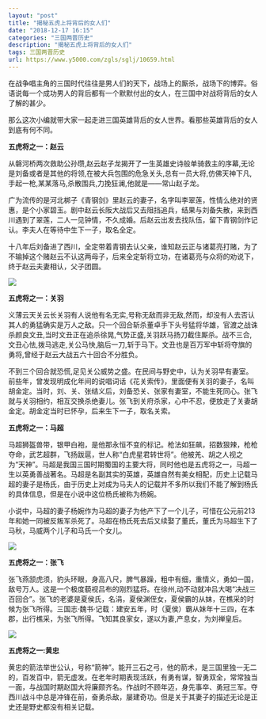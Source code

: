 ```yaml
---
layout: "post"
title: "揭秘五虎上将背后的女人们"
date: "2018-12-17 16:15"
categories: "三国两晋历史"
description: "揭秘五虎上将背后的女人们"
tags: 三国两晋历史
url: https://www.y5000.com/zgls/sglj/10659.html
---
```






在战争唱主角的三国时代往往是男人们的天下，战场上的厮杀，战场下的博弈。俗语说每一个成功男人的背后都有一个默默付出的女人，在三国中对战将背后的女人了解的甚少。

那么这次小编就带大家一起走进三国英雄背后的女人世界。看那些英雄背后的女人到底有何不同。

**五虎将之一：赵云**

从磐河桥两次救助公孙瓒,赵云赵子龙揭开了一生英雄史诗般单骑救主的序幕,无论是刘备或者是其他的将领,在被大兵包围的危急关头,总有一员大将,仿佛天神下凡,手起一枪,某某落马,杀散围兵,力挽狂澜,他就是——常山赵子龙。

广为流传的是河北梆子《青钢剑》里赵云的妻子，名字叫李翠莲，性情么绝对的贤惠，是个小家碧玉。剧中赵云长阪大战后又去阻挡追兵，结果与刘备失散，来到西川遇到了翠莲，二人一见钟情，不久成婚。后赵云出发去找队伍，留下青钢剑作记认。李夫人在等待中生下一子，取名全定。

十八年后刘备进了西川，全定带着青钢去认父亲，谁知赵云正与诸葛亮打赌，为了不输掉这个赌赵云不认这两母子，后来全定斩将立功，在诸葛亮与众将的劝说下，终于赵云夫妻相认，父子团圆。

![](https://img.y5000.com/uploads/allimg/170114/113G01M7-0.jpg)

**五虎将之一：关羽**

义薄云天关云长关羽有人说他有名无实,号称无敌而非无敌,然而，却没有人去否认其人的勇猛确实是万人之敌。只一个回合斩杀董卓手下头号猛将华雄，官渡之战诛杀颜良文丑,当时文丑正在追杀徐晃,气势正盛,关羽跃马扬刀截住厮杀。战不三合,文丑心怯,拨马逃走,关公马快,脑后一刀,斩于马下。文丑也是百万军中斩将夺旗的勇将,曾经于赵云大战五六十回合不分胜负。

不到三个回合就恐慌,足见关公威势之盛。在民间与野史中，认为关羽早有妻室。前些年，曾发现明成化年间的说唱词话《花关索传》，里面便有关羽的妻子，名叫胡金定。当时，刘、关、张结义后，刘备恐关、张家有妻室，不能生死同心。张飞就与关羽相约，相互交换杀绝妻儿。张飞到关府杀家，心中不忍，便放走了关妻胡金定。胡金定当时已怀孕，后来生下一子，取名关索。

**五虎将之一：马超**

马超狮盔兽带，银甲白袍，是他那永恒不变的标记。枪法如狂飙，招数狠辣，枪枪夺命，武艺超群，飞扬跋扈，世人称“白虎星君转世将”。他被羌、胡之人视之为“天神”。马超是我国三国时期蜀国的主要大将，同时他也是五虎将之一，马超一生以英勇善战著名。马超是名副其实的英雄，英雄自然有美女相配，历史上记载马超的妻子是杨氏，由于历史上对成为马夫人的记载并不多所以我们不能了解到杨氏的具体信息，但是在小说中这位杨氏被称为杨婉。

小说中，马超的妻子杨婉作为马超的妻子为他产下了一个儿子，可惜在公元前213年和她一同被反叛军杀死了。马超在杨氏死去后又续娶了董氏，董氏为马超生下了马秋，马威两个儿子和马氏一个女儿。

![](https://img.y5000.com/uploads/allimg/170114/113G03105-1.jpg)

**五虎将之一：张飞**

张飞燕颔虎须，豹头环眼，身高八尺，脾气暴躁，粗中有细，重情义，勇如一国，敌号万人。这是一个极度藐视吕布的刚烈猛将。在徐州,动不动就冲吕大喝“决战三百回合”。张飞的老婆是夏侯氏，名涓，夏侯渊侄女，夏侯霸的从妹，在樵采的时候为张飞所得。三国志·魏书·记载：建安五年，时（夏侯）霸从妹年十三四，在本郡，出行樵采，为张飞所得。飞知其良家女，遂以为妻,产息女，为刘禅皇后。

![](https://img.y5000.com/uploads/allimg/170114/113G05233-2.jpg)

**五虎将之一:黄忠**

黄忠的箭法举世公认，号称“箭神”。能开三石之弓，他的箭术，是三国里独一无二的，百发百中，箭无虚发。在老年时期表现活跃，有勇有谋，智勇双全，常常独当一面，与战国时期赵国大将廉颇齐名。作战时不顾年迈，身先事卒、勇冠三军。夺西川战斗中总是冲锋在前，奋勇杀敌，屡建奇功。但是关于其妻子的描述无论是正史还是野史都没有相关记载。
